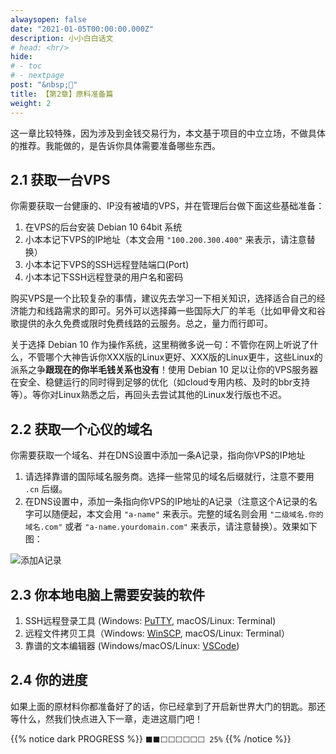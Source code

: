 ```yaml
---
alwaysopen: false
date: "2021-01-05T00:00:00.000Z"
description: 小小白白话文
# head: <hr/>
hide:
# - toc
# - nextpage
post: "&nbsp;📙"
title: 【第2章】原料准备篇
weight: 2
---
```


这一章比较特殊，因为涉及到金钱交易行为，本文基于项目的中立立场，不做具体的推荐。我能做的，是告诉你具体需要准备哪些东西。

## 2.1 获取一台VPS

你需要获取一台健康的、IP没有被墙的VPS，并在管理后台做下面这些基础准备：
    
1. 在VPS的后台安装 Debian 10 64bit 系统
2. 小本本记下VPS的IP地址（本文会用 `"100.200.300.400"` 来表示，请注意替换）
3. 小本本记下VPS的SSH远程登陆端口(Port)
3. 小本本记下SSH远程登录的用户名和密码

购买VPS是一个比较复杂的事情，建议先去学习一下相关知识，选择适合自己的经济能力和线路需求的即可。另外可以选择薅一些国际大厂的羊毛（比如甲骨文和谷歌提供的永久免费或限时免费线路的云服务。总之，量力而行即可。

关于选择 Debian 10 作为操作系统，这里稍微多说一句：不管你在网上听说了什么，不管哪个大神告诉你XXX版的Linux更好、XXX版的Linux更牛，这些Linux的派系之争**跟现在的你半毛钱关系也没有**！使用 Debian 10 足以让你的VPS服务器在安全、稳健运行的同时得到足够的优化（如cloud专用内核、及时的bbr支持等）。等你对Linux熟悉之后，再回头去尝试其他的Linux发行版也不迟。



## 2.2 获取一个心仪的域名

你需要获取一个域名、并在DNS设置中添加一条A记录，指向你VPS的IP地址

1. 请选择靠谱的国际域名服务商。选择一些常见的域名后缀就行，注意不要用 `.cn` 后缀。
2. 在DNS设置中，添加一条指向你VPS的IP地址的A记录（注意这个A记录的名字可以随便起，本文会用 `"a-name"` 来表示。完整的域名则会用 `"二级域名.你的域名.com"` 或者 `"a-name.yourdomain.com"` 来表示，请注意替换）。效果如下图：
    
<img src="../ch02-img01-a-name.png"  alt="添加A记录" />


## 2.3 你本地电脑上需要安装的软件
1. SSH远程登录工具 (Windows: [PuTTY](https://www.chiark.greenend.org.uk/~sgtatham/putty/latest.html), macOS/Linux: Terminal)
2. 远程文件拷贝工具（Windows: [WinSCP](https://winscp.net/eng/index.php), macOS/Linux: Terminal）
3. 靠谱的文本编辑器 (Windows/macOS/Linux: [VSCode](https://code.visualstudio.com))


## 2.4 你的进度

如果上面的原材料你都准备好了的话，你已经拿到了开启新世界大门的钥匙。那还等什么，然我们快点进入下一章，走进这扇门吧！

{{% notice dark PROGRESS  %}} `⬛⬛⬜⬜⬜⬜⬜⬜ 25%` {{% /notice %}}
